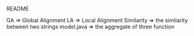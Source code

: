 README

GA => Global Alignment
LA => Local Alignment
Similarity => the similarity between two strings
model.java => the aggregate of three function
